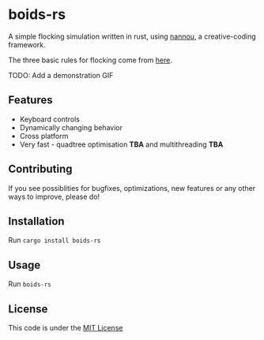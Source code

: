 # boids-rs

A simple flocking simulation written in rust, using [nannou](https://nannou.cc/), a creative-coding framework.

The three basic rules for flocking come from [here](https://www.red3d.com/cwr/boids/).

TODO: Add a demonstration GIF

## Features

* Keyboard controls
* Dynamically changing behavior
* Cross platform
* Very fast - quadtree optimisation **TBA** and multithreading **TBA**

## Contributing

If you see possiblities for bugfixes, optimizations, new features or any other ways to improve, please do!

## Installation

Run `cargo install boids-rs`

## Usage

Run `boids-rs`

## License

This code is under the [MIT License](https://mit-license.org/)
